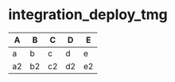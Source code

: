 # integration_deploy_tmg
| A  | B  | C  | D  | E  |
|---|---|---|---|---|
| a | b  | c  | d  | e  |
| a2  | b2  | c2  |  d2 | e2  |
